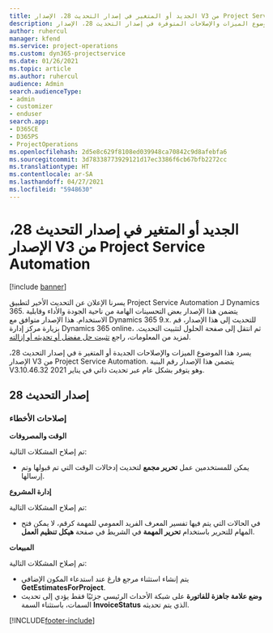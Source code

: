 ```yaml
---
title: الجديد أو المتغير في إصدار التحديث 28، الإصدار V3 من Project Service Automation
description: يسرد هذا الموضوع الميزات والإصلاحات المتوفرة في إصدار التحديث 28، الإصدار V3 من Project Service Automation.
author: ruhercul
manager: kfend
ms.service: project-operations
ms.custom: dyn365-projectservice
ms.date: 01/26/2021
ms.topic: article
ms.author: ruhercul
audience: Admin
search.audienceType:
- admin
- customizer
- enduser
search.app:
- D365CE
- D365PS
- ProjectOperations
ms.openlocfilehash: 2d5e8c629f8108ed039948ca70842c9d8afebfa6
ms.sourcegitcommit: 3d78338773929121d17ec3386f6cb67bfb2272cc
ms.translationtype: HT
ms.contentlocale: ar-SA
ms.lasthandoff: 04/27/2021
ms.locfileid: "5948630"
---
```

# <a name="whats-new-or-changed-in-project-service-automation-update-release-28-v3"></a>الجديد أو المتغير في إصدار التحديث 28، الإصدار V3 من Project Service Automation

[!include [banner](../includes/psa-now-project-operations.md)]

يسرنا الإعلان عن التحديث الأخير لتطبيق Project Service Automation لـ Dynamics 365. يتضمن هذا الإصدار بعض التحسينات الهامة من ناحية الجودة والأداء وقابلية الاستخدام. هذا الإصدار متوافق مع Dynamics 365 9.x. للتحديث إلى هذا الإصدار، قم بزيارة مركز إدارة Dynamics 365 online، ثم انتقل إلى صفحة الحلول لتثبيت التحديث. لمزيد من المعلومات، راجع [تثبيت حل مفضل أو تحديثه أو إزالته](/power-platform/admin/install-remove-preferred-solution).

يسرد هذا الموضوع الميزات والإصلاحات الجديدة أو المتغير ة في إصدار التحديث 28، الإصدار V3 من Project Service Automation. يتضمن هذا الإصدار رقم البنية V3.10.46.32 وهو يتوفر بشكل عام عبر تحديث ذاتي في يناير 2021.

## <a name="update-release-28"></a>إصدار التحديث 28

### <a name="bug-fixes"></a>إصلاحات الأخطاء

**الوقت والمصروفات**

تم إصلاح المشكلات التالية:

- يمكن للمستخدمين عمل **تحرير مجمع** لتحديث إدخالات الوقت التي تم قبولها وتم إرسالها.

**إدارة المشروع**

تم إصلاح المشكلات التالية:

- في الحالات التي يتم فيها تفسير المعرف الفريد العمومي للمهمة كرقم، لا يمكن فتح المهام للتحرير باستخدام **تحرير المهمة** في الشريط في صفحة **هيكل تنظيم العمل**.

**المبيعات**

تم إصلاح المشكلات التالية:

- يتم إنشاء استثناء مرجع فارغ عند استدعاء المكون الإضافي **GetEstimatesForProject**.
- **وضع علامة جاهزة للفاتورة** على شبكة الأحداث الرئيسي جزئيًا فقط يؤدي إلى تحديث السمات، باستثناء السمة **InvoiceStatus** الذي يتم تحديثه.



[!INCLUDE[footer-include](../includes/footer-banner.md)]